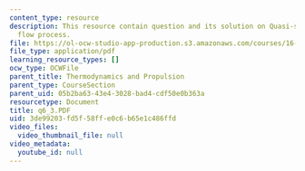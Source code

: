 ```yaml
---
content_type: resource
description: This resource contain question and its solution on Quasi-static steady
  flow process.
file: https://ol-ocw-studio-app-production.s3.amazonaws.com/courses/16-01-unified-engineering-i-ii-iii-iv-fall-2005-spring-2006/3de99203fd5f58ffe0c6b65e1c486ffd_q6_3.PDF
file_type: application/pdf
learning_resource_types: []
ocw_type: OCWFile
parent_title: Thermodynamics and Propulsion
parent_type: CourseSection
parent_uid: 05b2ba63-43e4-3028-bad4-cdf50e0b363a
resourcetype: Document
title: q6_3.PDF
uid: 3de99203-fd5f-58ff-e0c6-b65e1c486ffd
video_files:
  video_thumbnail_file: null
video_metadata:
  youtube_id: null
---
```

